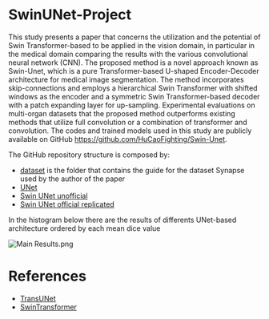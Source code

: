 # SwinUNet-Project
This study presents a paper that concerns the utilization and the potential of Swin Transformer-based to be applied in the vision domain, in particular in the medical domain comparing the results with the various convolutional neural network (CNN). The proposed method is a novel approach known as Swin-Unet, which is a pure Transformer-based U-shaped Encoder-Decoder architecture for medical image segmentation. The method incorporates skip-connections and employs a hierarchical Swin Transformer with shifted windows as the encoder and a symmetric Swin Transformer-based decoder with a patch expanding layer for up-sampling. Experimental evaluations on multi-organ datasets that the proposed method outperforms existing methods that utilize full convolution or a combination of transformer and convolution. The codes and trained models used in this study are publicly available on GitHub https://github.com/HuCaoFighting/Swin-Unet.

The GitHub repository structure is composed by:

- [dataset](https://github.com/tommasogattari/Progetto-SwinUNet/tree/main/dataset) is the folder that contains the guide for the dataset Synapse used by the author of the paper
- [UNet](https://github.com/tommasogattari/Progetto-SwinUNet/blob/main/UNet.ipynb) 
- [Swin UNet unofficial](https://github.com/tommasogattari/Progetto-SwinUNet/blob/main/Swin%20Unet%20unofficial.ipynb) 
- [Swin UNet official replicated](https://github.com/tommasogattari/Replica-SwinUNet/blob/main/Swin%20UNet%20replica.md)

In the histogram below there are the results of differents UNet-based architecture ordered by each mean dice value

![Main Results.png](https://github.com/tommasogattari/Progetto-SwinUNet/blob/main/Main%20Results.png)

# References

- [TransUNet](https://github.com/Beckschen/TransUNet)
- [SwinTransformer](https://github.com/microsoft/Swin-Transformer)
